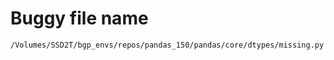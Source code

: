 # Buggy file name

```text
/Volumes/SSD2T/bgp_envs/repos/pandas_150/pandas/core/dtypes/missing.py
```
